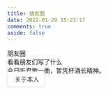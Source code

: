 ```yaml
---
title: 朋友圈
date: 2022-01-29 15:23:17
comments: true
aside: false
---
```


<div class="author-content author-content-item single" style="background:url(https://t.alcy.cc/pc/) center /cover no-repeat!important">
    <div class="card-content">
        <div class="author-content-item-tips">朋友圈</div>
        <span class="author-content-item-title">看看朋友们写了什么</span>
        <div class="content-bottom">
            <div class="tips">今日听君歌一曲，暂凭杯酒长精神。</div>
        </div>
        <div class="banner-button-group">
            <a class="banner-button" style="
                padding: 8px 12px;
                color: #333 !important;
                background-color: rgba(255, 255, 255, 0.9);
                border: 1px solid rgba(0, 0, 0, 0.1);
                border-radius: 4px;
                box-shadow: 0 2px 4px rgba(0, 0, 0, 0.05);
                text-decoration: none;
                transition: all 0.3s ease;
            " onmouseover="this.style.backgroundColor='rgba(0, 0, 0, 0.05)'; this.style.color='#000'; this.style.boxShadow='0 4px 6px rgba(0, 0, 0, 0.1)'; this.style.transform='translateY(-2px)'" onmouseout="this.style.backgroundColor='rgba(255, 255, 255, 0.9)'; this.style.color='#333'; this.style.boxShadow='0 2px 4px rgba(0, 0, 0, 0.05)'; this.style.transform='none'"
            onclick="pjax.loadUrl('/about')" data-pjax-state="">
                <i class="anzhiyufont anzhiyu-icon-arrow-circle-right" style="font-size:22px;margin-right:.25rem;color:inherit"></i>
                <span class="banner-button-text">关于本人</span>
            </a >
        </div>
    </div>
</div>


<!-- 定义容器 -->
<div id="hexo-circle-of-friends-root"></div>

<!-- 配置信息 -->
<script>
    let UserConfig = {
        // 填写你的 API 地址
        private_api_url: 'https://pyq.20010501.xyz/',
        // 点击加载更多时，一次最多加载几篇文章，默认10
        page_turning_number: 12,
        // 头像加载失败时，默认头像地址
        error_img: 'https://20010501.xyz/img/fluid.png',
        // 进入页面时第一次的排序规则
        sort_rule: 'created'
    };
</script>

<!-- 引入 JavaScript 文件 -->
<script type="text/javascript" src="https://uipv4.zywvvd.com:33030/HexoFiles/js/friend-circle/app.min.js"></script>
<script type="text/javascript" src="https://uipv4.zywvvd.com:33030/HexoFiles/js/friend-circle/bundle.js"></script>

<!-- 初始化函数 -->
<script>
    // 初始化函数
    (function() {
        // 初始化函数调用
        initCircleOfFriends(UserConfig);
        // 监听主题切换
        document.documentElement.addEventListener('theme-switch', function() {
            updateTheme();
        });

        // 更新主题样式
        function updateTheme() {
            const theme = document.documentElement.getAttribute('data-theme');
            const root = document.getElementById('hexo-circle-of-friends-root');

            if (theme === 'dark') {
                root.classList.add('dark-theme');
            } else {
                root.classList.remove('dark-theme');
            }
        }

        // 初始加载时更新主题样式
        updateTheme();
    })();
</script>
